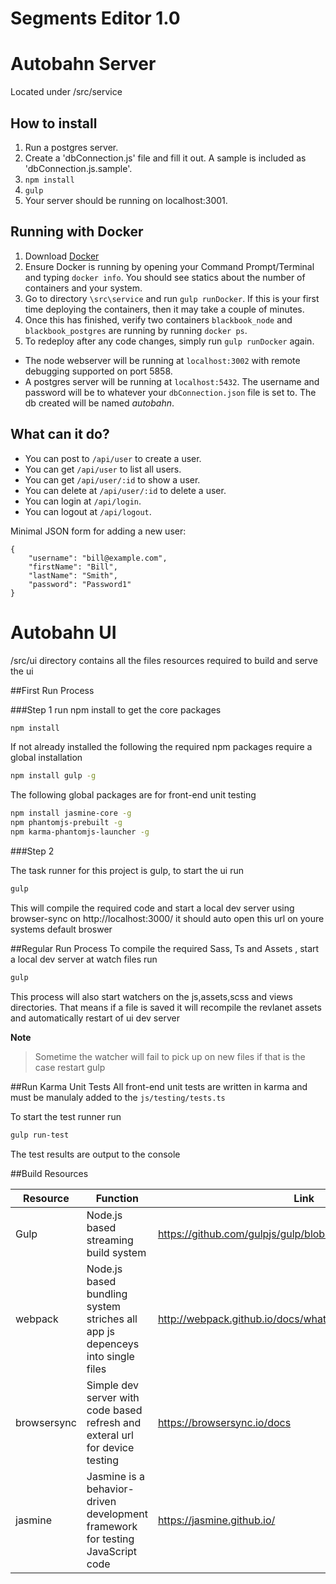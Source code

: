 # Segments Editor 1.0

# Autobahn Server

Located under /src/service

## How to install

1. Run a postgres server.
2. Create a 'dbConnection.js' file and fill it out. A sample is included as
'dbConnection.js.sample'.
3. `npm install`
4. `gulp`
5. Your server should be running on localhost:3001.

## Running with Docker

1. Download [Docker](https://www.docker.com/products/overview)
2. Ensure Docker is running by opening your Command Prompt/Terminal and typing `docker info`. 
You should see statics about the number of containers and your system.
3. Go to directory `\src\service` and run `gulp runDocker`. 
If this is your first time deploying the containers, then it may take a couple of minutes. 
4. Once this has finished, verify two containers `blackbook_node` and `blackbook_postgres` are running by running `docker ps`.
5. To redeploy after any code changes, simply run `gulp runDocker` again.

- The node webserver will be running at `localhost:3002` with remote debugging supported on port 5858.
- A postgres server will be running at `localhost:5432`. The username and password will be to whatever your `dbConnection.json` file is set to. 
The db created will be named *autobahn*.

## What can it do?

- You can post to `/api/user` to create a user.
- You can get `/api/user` to list all users.
- You can get `/api/user/:id` to show a user.
- You can delete at `/api/user/:id` to delete a user.
- You can login at `/api/login`.
- You can logout at `/api/logout`.

Minimal JSON form for adding a new user:

	{
        "username": "bill@example.com",
        "firstName": "Bill",
        "lastName": "Smith",
        "password": "Password1"
	}

# Autobahn UI
/src/ui directory contains all the files resources required to build and serve the ui 

##First Run Process

###Step 1
run npm install to get the core packages
```sh
npm install
```

If not already installed the following the required npm packages require a global installation
```sh
npm install gulp -g
```

The following global packages are for front-end unit testing
```sh
npm install jasmine-core -g
npm phantomjs-prebuilt -g
npm karma-phantomjs-launcher -g
```


###Step 2

The task runner for this project is gulp, to start the ui run
```sh
gulp
```

This will compile the required code and start a local dev server using browser-sync on http://localhost:3000/ it should auto open this url on youre systems default broswer



##Regular Run Process
To compile the required Sass, Ts and Assets , start a local dev server at watch files run

```sh
gulp
```

This process will also start watchers on the js,assets,scss and views directories. That means if a file is saved it will recompile the revlanet assets and automatically restart of ui dev server

**Note**
> Sometime the watcher will fail to pick up on new files if that is the case restart gulp


##Run Karma Unit Tests
All front-end unit tests are written in karma and must be manulaly added to the
`js/testing/tests.ts`

To start the test runner run
```sh
gulp run-test
```

The test results are output to the console

##Build Resources

| Resource    | Function                                                                        | Link                                                      |
|-------------|---------------------------------------------------------------------------------|-----------------------------------------------------------|
| Gulp        | Node.js based streaming build system                                            | https://github.com/gulpjs/gulp/blob/master/docs/README.md |
| webpack        | Node.js based bundling system striches all app js depenceys into single files                                           | http://webpack.github.io/docs/what-is-webpack.html |
| browsersync | Simple dev server with code based refresh and exteral url for device testing                 | https://browsersync.io/docs                               |
| jasmine | Jasmine is a behavior-driven development framework for testing JavaScript code                 | https://jasmine.github.io/                             |
